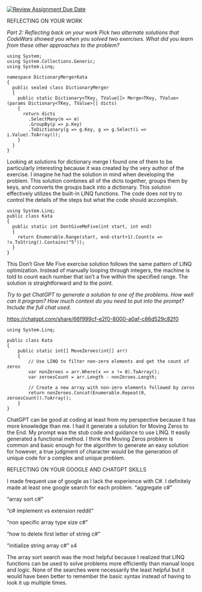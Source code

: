 [![Review Assignment Due Date](https://classroom.github.com/assets/deadline-readme-button-22041afd0340ce965d47ae6ef1cefeee28c7c493a6346c4f15d667ab976d596c.svg)](https://classroom.github.com/a/VoCX23gN)

REFLECTING ON YOUR WORK

*Part 2: Reflecting back on your work
Pick two alternate solutions that CodeWars showed you when you solved two exercises. What did you learn from these other approaches to the problem?*
```
using System;
using System.Collections.Generic;
using System.Linq;

namespace DictionaryMergerKata 
{
  public sealed class DictionaryMerger
  {
    public static Dictionary<TKey, TValue[]> Merge<TKey, TValue>(params Dictionary<TKey, TValue>[] dicts)
    {
      return dicts
        .SelectMany(m => m)
        .GroupBy(p => p.Key)
        .ToDictionary(g => g.Key, g => g.Select(i => i.Value).ToArray());
    }
  }
}
```
Looking at solutions for dictionary merge I found one of them to be particularly interesting because it was created by the very author of the exercise. I imagine he had the solution in mind when developing the problem. This solution combines all of the dicts together, groups them by keys, and converts the groups back into a dictionary. This solution effectively utilizes the built-in LINQ functions. The code does not try to control the details of the steps but what the code should accomplish.
```
using System.Linq;
public class Kata
{
  public static int DontGiveMeFive(int start, int end)
  {
    return Enumerable.Range(start, end-start+1).Count(x => !x.ToString().Contains("5"));
  }
}
```
This Don’t Give Me Five exercise solution follows the same pattern of LINQ optimization. Instead of manually looping through integers, the machine is told to count each number that isn’t a five within the specified range. The solution is straightforward and to the point.

*Try to get ChatGPT to generate a solution to one of the problems. How well can it program? How much context do you need to put into the prompt? Include the full chat used.*

https://chatgpt.com/share/66f999cf-e2f0-8000-a0af-c86d529c82f0

```
using System.Linq;

public class Kata
{
    public static int[] MoveZeroes(int[] arr)
    {
        // Use LINQ to filter non-zero elements and get the count of zeros
        var nonZeroes = arr.Where(x => x != 0).ToArray();
        var zeroesCount = arr.Length - nonZeroes.Length;

        // Create a new array with non-zero elements followed by zeros
        return nonZeroes.Concat(Enumerable.Repeat(0, zeroesCount)).ToArray();
    }
}
```
ChatGPT can be good at coding at least from my perspective because it has more knowledge than me. I had it generate a solution for Moving Zeros to the End. My prompt was the stub code and guidance to use LINQ. It easily generated a functional method. I think the Moving Zeros problem is common and basic enough for the algorithm to generate an easy solution for however, a true judgment of character would be the generation of unique code for a complex and unique problem.


REFLECTING ON YOUR GOOGLE AND CHATGPT SKILLS

I made frequent use of google as I lack the experience with C#. I definitely made at least one google search for each problem.
“aggregate c#”

“array sort c#”

“c# implement vs extension reddit”

“non specific array type size c#”

“how to delete first letter of string c#”

“initialize string array c#” x4


The array sort search was the most helpful because I realized that LINQ functions can be used to solve problems more efficiently than manual loops and logic. None of the searches were necessarily the least helpful but it would have been better to remember the basic syntax instead of having to look it up multiple times.

